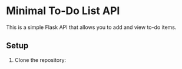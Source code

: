 # Minimal To-Do List API

This is a simple Flask API that allows you to add and view to-do items.

## Setup

1. Clone the repository:
